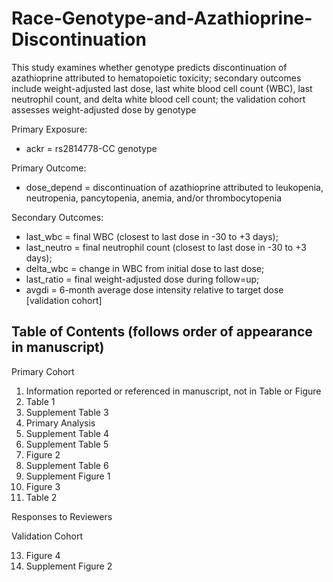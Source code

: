 # Race-Genotype-and-Azathioprine-Discontinuation

This study examines whether genotype predicts discontinuation of azathioprine attributed 
to hematopoietic toxicity; secondary outcomes include weight-adjusted last dose, 
last white blood cell count (WBC), last neutrophil count, and delta white blood cell count; 
the validation cohort assesses weight-adjusted dose by genotype

Primary Exposure: 
* ackr = rs2814778-CC genotype

Primary Outcome: 
*	dose_depend = discontinuation of azathioprine attributed to leukopenia, neutropenia, pancytopenia, anemia, and/or thrombocytopenia

Secondary Outcomes: 
*	last_wbc = final WBC (closest to last dose in -30 to +3 days); 
*	last_neutro = final neutrophil count (closest to last dose in -30 to +3 days); 
*	delta_wbc = change in WBC from initial dose to last dose; 
*	last_ratio = final weight-adjusted dose during follow=up; 
*	avgdi = 6-month average dose intensity relative to target dose [validation cohort]

## Table of Contents (follows order of appearance in manuscript)

Primary Cohort
1. Information reported or referenced in manuscript, not in Table or Figure
2. Table 1
3. Supplement Table 3
4. Primary Analysis
5. Supplement Table 4
6. Supplement Table 5
7. Figure 2
8. Supplement Table 6
9. Supplement Figure 1
10. Figure 3
11. Table 2


Responses to Reviewers

Validation Cohort

13. Figure 4
14. Supplement Figure 2
